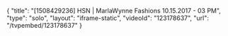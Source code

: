 {
    "title": "[1508429236] HSN | MarlaWynne Fashions 10.15.2017 - 03 PM",
    "type": "solo",
    "layout": "iframe-static",
    "videoId": "123178637",
    "url": "\/tvpembed\/123178637"
}